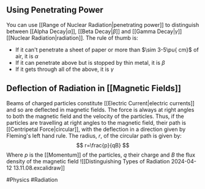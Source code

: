 ## Using Penetrating Power
You can use [[Range of Nuclear Radiation|penetrating power]] to distinguish between [[Alpha Decay|$\alpha$]], [[Beta Decay|$\beta$]] and [[Gamma Decay|$\gamma$]] [[Nuclear Radiation|radiation]]. The rule of thumb is:
- If it can't penetrate a sheet of paper or more than $\sim 3-5\pu{ cm}$ of air, it is $\alpha$
- If it can penetrate above but is stopped by thin metal, it is $\beta$
- If it gets through all of the above, it is $\gamma$
## Deflection of Radiation in [[Magnetic Fields]]
Beams of charged particles constitute [[Electric Current|electric currents]] and so are deflected in magnetic fields. The force is always at right angles to both the magnetic field and the velocity of the particles. Thus, if the particles are travelling at right angles to the magnetic field, their path is [[Centripetal Force|circular]], with the deflection in a direction given by Fleming's left hand rule. The radius, $r$, of the circular path is given by:
$$
r=\frac{p}{qB}
$$
Where $p$ is the [[Momentum]] of the particles, $q$ their charge and $B$ the flux density of the magnetic field
![[Distinguishing Types of Radiation 2024-04-12 13.11.08.excalidraw]]




#Physics #Radiation 